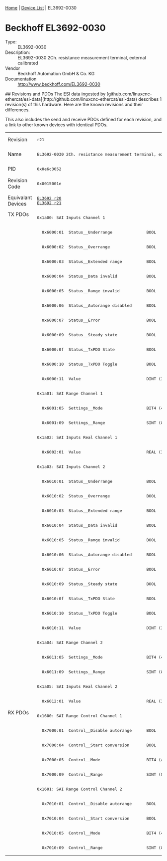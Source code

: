 <div class="nav"><a href="/esi-data">Home</a> | <a href="/esi-data/devices">Device List</a> | EL3692-0030</div>

#  Beckhoff EL3692-0030

<dl>
  <dt>Type:</dt><dd>EL3692-0030</dd>
  <dt>Description:</dt><dd>EL3692-0030 2Ch. resistance measurement terminal, external calibrated</dd>
  <dt>Vendor</dt><dd>Beckhoff Automation GmbH & Co. KG</dd>
  <dt>Documentation</dt><dd><a href="http://www.beckhoff.com/EL3692-0030">http://www.beckhoff.com/EL3692-0030</a></dd>
</dl>
## Revisions and PDOs
The ESI data ingested by [github.com/linuxcnc-ethercat/esi-data](http://github.com/linuxcnc-ethercat/esi-data) describes 1 revision(s) of this hardware.  Here are the known revisions and their differences.

This also includes the send and receive PDOs defined for each revision, and a link to other known devices with identical PDOs.

<table>
<tr >
<td class="first">Revision</td>
<td ><pre>r21</pre></td>
</tr>
<tr >
<td class="first">Name</td>
<td ><pre>EL3692-0030 2Ch. resistance measurement terminal, external calibrated</pre></td>
</tr>
<tr >
<td class="first">PID</td>
<td ><pre>0x0e6c3052</pre></td>
</tr>
<tr >
<td class="first">Revision Code</td>
<td ><pre>0x0015001e</pre></td>
</tr>
<tr >
<td class="first">Equivalant Devices</td>
<td ><pre><a href="EL3692">EL3692 r20</a><br/><a href="EL3692">EL3692 r21</a></pre></td>
</tr>
<tr class="txpdo pdosection">
<td class="first" rowspan=34 valign=top>TX PDOs</td>
<td><pre>0x1a00: SAI Inputs Channel 1</pre></td>
<td></td>
</tr>
<tr class="txpdo">
<td ><pre>  0x6000:01  Status__Underrange              BOOL</pre></td>
</tr>
<tr class="txpdo">
<td ><pre>  0x6000:02  Status__Overrange               BOOL</pre></td>
</tr>
<tr class="txpdo">
<td ><pre>  0x6000:03  Status__Extended range          BOOL</pre></td>
</tr>
<tr class="txpdo">
<td ><pre>  0x6000:04  Status__Data invalid            BOOL</pre></td>
</tr>
<tr class="txpdo">
<td ><pre>  0x6000:05  Status__Range invalid           BOOL</pre></td>
</tr>
<tr class="txpdo">
<td ><pre>  0x6000:06  Status__Autorange disabled      BOOL</pre></td>
</tr>
<tr class="txpdo">
<td ><pre>  0x6000:07  Status__Error                   BOOL</pre></td>
</tr>
<tr class="txpdo">
<td ><pre>  0x6000:09  Status__Steady state            BOOL</pre></td>
</tr>
<tr class="txpdo">
<td ><pre>  0x6000:0f  Status__TxPDO State             BOOL</pre></td>
</tr>
<tr class="txpdo">
<td ><pre>  0x6000:10  Status__TxPDO Toggle            BOOL</pre></td>
</tr>
<tr class="txpdo">
<td ><pre>  0x6000:11  Value                           DINT (32 bits)</pre></td>
</tr>
<tr class="txpdo pdosection">
<td ><pre>0x1a01: SAI Range Channel 1</pre></td>
</tr>
<tr class="txpdo">
<td ><pre>  0x6001:05  Settings__Mode                  BIT4 (4 bits)</pre></td>
</tr>
<tr class="txpdo">
<td ><pre>  0x6001:09  Settings__Range                 SINT (8 bits)</pre></td>
</tr>
<tr class="txpdo pdosection">
<td ><pre>0x1a02: SAI Inputs Real Channel 1</pre></td>
</tr>
<tr class="txpdo">
<td ><pre>  0x6002:01  Value                           REAL (32 bits)</pre></td>
</tr>
<tr class="txpdo pdosection">
<td ><pre>0x1a03: SAI Inputs Channel 2</pre></td>
</tr>
<tr class="txpdo">
<td ><pre>  0x6010:01  Status__Underrange              BOOL</pre></td>
</tr>
<tr class="txpdo">
<td ><pre>  0x6010:02  Status__Overrange               BOOL</pre></td>
</tr>
<tr class="txpdo">
<td ><pre>  0x6010:03  Status__Extended range          BOOL</pre></td>
</tr>
<tr class="txpdo">
<td ><pre>  0x6010:04  Status__Data invalid            BOOL</pre></td>
</tr>
<tr class="txpdo">
<td ><pre>  0x6010:05  Status__Range invalid           BOOL</pre></td>
</tr>
<tr class="txpdo">
<td ><pre>  0x6010:06  Status__Autorange disabled      BOOL</pre></td>
</tr>
<tr class="txpdo">
<td ><pre>  0x6010:07  Status__Error                   BOOL</pre></td>
</tr>
<tr class="txpdo">
<td ><pre>  0x6010:09  Status__Steady state            BOOL</pre></td>
</tr>
<tr class="txpdo">
<td ><pre>  0x6010:0f  Status__TxPDO State             BOOL</pre></td>
</tr>
<tr class="txpdo">
<td ><pre>  0x6010:10  Status__TxPDO Toggle            BOOL</pre></td>
</tr>
<tr class="txpdo">
<td ><pre>  0x6010:11  Value                           DINT (32 bits)</pre></td>
</tr>
<tr class="txpdo pdosection">
<td ><pre>0x1a04: SAI Range Channel 2</pre></td>
</tr>
<tr class="txpdo">
<td ><pre>  0x6011:05  Settings__Mode                  BIT4 (4 bits)</pre></td>
</tr>
<tr class="txpdo">
<td ><pre>  0x6011:09  Settings__Range                 SINT (8 bits)</pre></td>
</tr>
<tr class="txpdo pdosection">
<td ><pre>0x1a05: SAI Inputs Real Channel 2</pre></td>
</tr>
<tr class="txpdo">
<td ><pre>  0x6012:01  Value                           REAL (32 bits)</pre></td>
</tr>
<tr class="rxpdo pdosection">
<td class="first" rowspan=10 valign=top>RX PDOs</td>
<td><pre>0x1600: SAI Range Control Channel 1</pre></td>
<td></td>
</tr>
<tr class="rxpdo">
<td ><pre>  0x7000:01  Control__Disable autorange      BOOL</pre></td>
</tr>
<tr class="rxpdo">
<td ><pre>  0x7000:04  Control__Start conversion       BOOL</pre></td>
</tr>
<tr class="rxpdo">
<td ><pre>  0x7000:05  Control__Mode                   BIT4 (4 bits)</pre></td>
</tr>
<tr class="rxpdo">
<td ><pre>  0x7000:09  Control__Range                  SINT (8 bits)</pre></td>
</tr>
<tr class="rxpdo pdosection">
<td ><pre>0x1601: SAI Range Control Channel 2</pre></td>
</tr>
<tr class="rxpdo">
<td ><pre>  0x7010:01  Control__Disable autorange      BOOL</pre></td>
</tr>
<tr class="rxpdo">
<td ><pre>  0x7010:04  Control__Start conversion       BOOL</pre></td>
</tr>
<tr class="rxpdo">
<td ><pre>  0x7010:05  Control__Mode                   BIT4 (4 bits)</pre></td>
</tr>
<tr class="rxpdo">
<td ><pre>  0x7010:09  Control__Range                  SINT (8 bits)</pre></td>
</tr>
</table>
